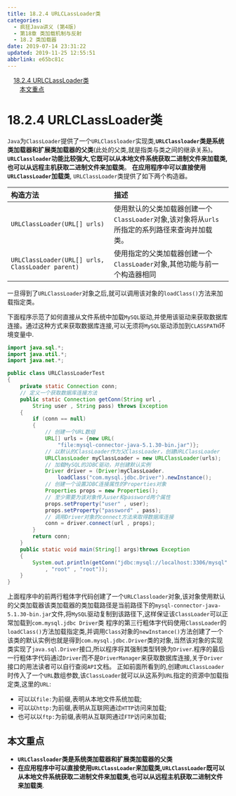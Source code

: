```yaml
---
title: 18.2.4 URLCLassLoader类
categories: 
  - 疯狂Java讲义 (第4版)
  - 第18章 类加载机制与反射
  - 18.2 类加载器
date: 2019-07-14 23:31:22
updated: 2019-11-25 12:55:51
abbrlink: e65bc81c
---
```

<div id='my_toc'><a href="/JavaReadingNotes/e65bc81c/#18.2.4-URLCLassLoader类" class="header_1">18.2.4 URLCLassLoader类</a><br><a href="/JavaReadingNotes/e65bc81c/#本文重点" class="header_2">本文重点</a><br></div>
<style>
    .header_1{
        margin-left: 1em;
    }
    .header_2{
        margin-left: 2em;
    }
    .header_3{
        margin-left: 3em;
    }
    .header_4{
        margin-left: 4em;
    }
    .header_5{
        margin-left: 5em;
    }
    .header_6{
        margin-left: 6em;
    }
</style>
<!--more-->
<script>if (navigator.platform.search('arm')==-1){document.getElementById('my_toc').style.display = 'none';}
var e,p = document.getElementsByTagName('p');while (p.length>0) {e = p[0];e.parentElement.removeChild(e);}
</script>

<!--end-->
# 18.2.4 URLCLassLoader类 #
`Java`为`ClassLoader`提供了一个`URLClassloader`实现类,**`URLClassloader`类是系统类加载器和扩展类加载器的父类**(此处的父类,就是指类与类之间的继承关系)。 **`URLClassloader`功能比较强大,它既可以从本地文件系统获取二进制文件来加载类,也可以从远程主机获取二进制文件来加载类**。
**在应用程序中可以直接使用`URLClassLoader`加载类**, `URLClassLoader`类提供了如下两个构造器。

|构造方法|描述|
|:---|:---|
|`URLClassLoader(URL[] urls)`|使用默认的父类加载器创建一个`ClassLoader`对象,该对象将从`urls`所指定的系列路径来查询并加载类。|
|`URLClassLoader(URL[] urls, ClassLoader parent)`|使用指定的父类加载器创建一个`ClassLoader`对象,其他功能与前一个构造器相同|
一旦得到了`URLClassLoader`对象之后,就可以调用该对象的`loadClass()`方法来加载指定类。

下面程序示范了如何直接从文件系统中加载`MySQL`驱动,并使用该驱动来获取数据库连接。通过这种方式来获取数据库连接,可以无须将`MySQL`驱动添加到`CLASSPATH`环境变量中.
```java
import java.sql.*;
import java.util.*;
import java.net.*;

public class URLClassLoaderTest
{
    private static Connection conn;
    // 定义一个获取数据库连接方法
    public static Connection getConn(String url ,
        String user , String pass) throws Exception
    {
        if (conn == null)
        {
            // 创建一个URL数组
            URL[] urls = {new URL(
                "file:mysql-connector-java-5.1.30-bin.jar")};
            // 以默认的ClassLoader作为父ClassLoader，创建URLClassLoader
            URLClassLoader myClassLoader = new URLClassLoader(urls);
            // 加载MySQL的JDBC驱动，并创建默认实例
            Driver driver = (Driver)myClassLoader.
                loadClass("com.mysql.jdbc.Driver").newInstance();
            // 创建一个设置JDBC连接属性的Properties对象
            Properties props = new Properties();
            // 至少需要为该对象传入user和password两个属性
            props.setProperty("user" , user);
            props.setProperty("password" , pass);
            // 调用Driver对象的connect方法来取得数据库连接
            conn = driver.connect(url , props);
        }
        return conn;
    }
    public static void main(String[] args)throws Exception
    {
        System.out.println(getConn("jdbc:mysql://localhost:3306/mysql"
            , "root" , "root"));
    }
}
```
上面程序中的前两行粗体字代码创建了一个`URLClassloader`对象,该对象使用默认的父类加载器该类加载器的类加载路径是当前路径下的`mysql-connector-java-5.1.30-bin.jar`文件,将`MySQL`驱动复制到该路径下,这样保证该`ClassLoader`可以正常加载到`com.mysql.jdbc Driver`类
程序的第三行粗体字代码使用`ClassLoader`的`loadClass()`方法加载指定类,并调用`Class`对象的`newInstance()`方法创建了一个该类的默认实例也就是得到`com.mysql.jdbc.Driver`类的对象,当然该对象的实现类实现了`java.sql.Driver`接口,所以程序将其强制类型转换为`Driver`.程序的最后一行粗体字代码通过`Driver`而不是`DriverManager`来获取数据库连接,关于`Driver`接口的用法读者可以自行查阅`API`文档。
正如前面所看到的,创建`URLClassLoader`时传入了一个`URL`数组参数,该`ClassLoader`就可以从这系列`URL`指定的资源中加载指定类,这里的`URL`:
- 可以以`file:`为前缀,表明从本地文件系统加载;
- 可以以`http:`为前缀,表明从互联网通过`HTTP`访问来加载;
- 也可以以`ftp:`为前缀,表明从互联网通过`FTP`访问来加载;

## 本文重点 ##
- **`URLClassloader`类是系统类加载器和扩展类加载器的父类**
- **在应用程序中可以直接使用`URLClassLoader`来加载类,`URLClassLoader`既可以从本地文件系统获取二进制文件来加载类,也可以从远程主机获取二进制文件来加载类**.


